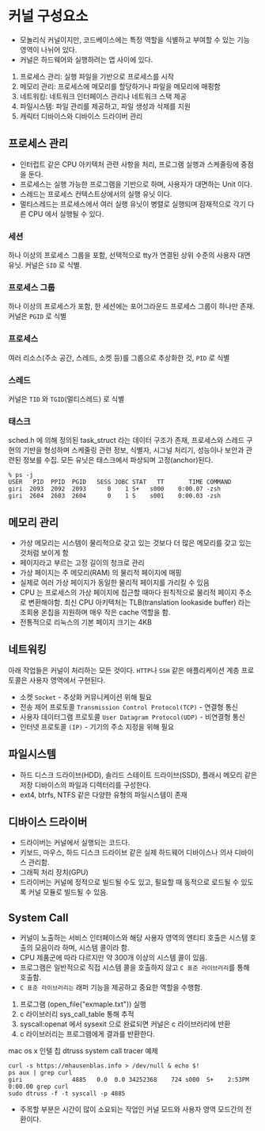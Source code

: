 # 커널 구성요소
- 모놀리식 커널이지만, 코드베이스에는 특정 역할을 식별하고 부여할 수 있는 기능 영역이 나뉘어 있다.
- 커널은 하드웨어와 실행하려는 앱 사이에 있다.

1. 프로세스 관리: 실행 파일을 기반으로 프로세스를 시작
2. 메모리 관리: 프로세스에 메모리를 할당하거나 파일을 메모리에 매핑함
3. 네트워킹: 네트워크 인터페이스 관리나 네트워크 스택 제공
4. 파일시스템: 파일 관리를 제공하고, 파일 생성과 삭제를 지원
5. 캐릭터 디바이스와 디바이스 드라이버 관리


## 프로세스 관리
- 인터럽트 같은 CPU 아키텍처 관련 사항을 처리, 프로그램 실행과 스케줄링에 중점을 둔다.
- 프로세스는 실행 가능한 프로그램을 기반으로 하며, 사용자가 대면하는 Unit 이다.
- 스레드는 프로세스 컨텍스트상에서의 실행 유닛 이다.
- 멀티스레드는 프로세스에서 여러 실행 유닛이 병렬로 실행되며 잠재적으로 각기 다른 CPU 에서 실행될 수 있다.

### 세션
하나 이상의 프로세스 그룹을 포함, 선택적으로 tty가 연결된 상위 수준의 사용자 대면 유닛. 커널은 `SID` 로 식별.
### 프로세스 그룹
하나 이상의 프로세스가 포함, 한 세션에는 포어그라운드 프로세스 그룹이 하나만 존재. 커널은 `PGID` 로 식별
### 프로세스
여러 리소스(주소 공간, 스레드, 소켓 등)를 그룹으로 추상화한 것, `PID` 로 식별
### 스레드
커널은 `TID` 와 `TGID`(멀티스레드) 로 식별
### 태스크
sched.h 에 의해 정의된 task_struct 라는 데이터 구조가 존재, 프로세스와 스레드 구현의 기반을 형성하며 스케줄링 관련 정보, 식별자, 시그널 처리기, 성능이나 보안과 관련된 정보를 수집.
모든 유닛은 태스크에서 파상되며 고정(anchor)된다.

```
% ps -j
USER   PID  PPID  PGID   SESS JOBC STAT   TT       TIME COMMAND
giri  2093  2092  2093      0    1 S+   s000    0:00.07 -zsh
giri  2604  2603  2604      0    1 S    s001    0:00.03 -zsh
```

## 메모리 관리
- 가상 메모리는 시스템이 물리적으로 갖고 있는 것보다 더 많은 메모리를 갖고 있는 것처럼 보이게 함
- 페이지라고 부르는 고정 길이의 청크로 관리
- 가상 페이지는 주 메모리(RAM) 의 물리적 페이지에 매핑
- 실제로 여러 가상 페이지가 동일한 물리적 페이지를 가리킬 수 있음
- CPU 는 프로세스의 가상 페이지에 접근할 때마다 원칙적으로 물리적 페이지 주소로 변환해야함. 최신 CPU 아키텍처는 TLB(translation lookaside buffer) 라는 조회용 온칩을 지원하며 매우 작은 cache 역할을 함.
- 전통적으로 리눅스의 기본 페이지 크기는 4KB

## 네트워킹
아래 작업들은 커널이 처리하는 모든 것이다. `HTTP`나 `SSH` 같은 애플리케이션 계층 프로토콜은 사용자 영역에서 구현된다.
- 소켓 `Socket` - 추상화 커뮤니케이션 위해 필요
- 전송 제어 프로토콜 `Transmission Control Protocol(TCP)` - 연결형 통신
- 사용자 데이터그램 프로토콜 `User Datagram Protocol(UDP)` - 비연결형 통신
- 인터넷 프로토콜 `(IP)` - 기기의 주소 지정을 위해 필요

## 파일시스템
- 하드 디스크 드라이브(HDD), 솔리드 스테이트 드라이브(SSD), 플래시 메모리 같은 저장 디바이스의 파일과 디렉터리를 구성한다.
- ext4, btrfs, NTFS 같은 다양한 유형의 파일시스템이 존재

## 디바이스 드라이버
- 드라이버는 커널에서 실행되는 코드다.
- 키보드, 마우스, 하드 디스크 드라이브 같은 실제 하드웨어 디바이스나 의사 디바이스 관리함.
- 그래픽 처리 장치(GPU)
- 드라이버는 커널에 정적으로 빌드될 수도 있고, 필요할 때 동적으로 로드될 수 있도록 커널 모듈로 빌드될 수 있음.

## System Call
- 커널이 노출하는 서비스 인터페이스와 해당 사용자 영역의 엔티티 호출은 시스템 호출의 모음이라 하며, 시스템 콜이라 함.
- CPU 제품군에 따라 다르지만 약 300개 이상의 시스템 콜이 있음.
- 프로그램은 일반적으로 직접 시스템 콜을 호출하지 않고 `C 표준 라이브러리`를 통해 호출함.
- `C 표준 라이브러리는` 래퍼 기능을 제공하고 중요한 역할을 수행함.

1. 프로그램 (open_file("exmaple.txt")) 실행
2. c 라이브러리 sys_call_table 통해 추적
3. syscall:openat 에서 sysexit 으로 완료되면 커널은 c 라이브러리에 반환
4. c 라이브러리는 프로그램에게 결과를 반환한다.

mac os x 인텔 칩 dtruss system call tracer 예제
```
curl -s https://mhausenblas.info > /dev/null & echo $!
ps aux | grep curl                          
giri              4885   0.0  0.0 34252368    724 s000  S+    2:53PM   0:00.00 grep curl
sudo dtruss -f -t syscall -p 4885
```
- 주목할 부분은 시간이 많이 소요되는 작업인 커널 모드와 사용자 영역 모드간의 전환이다.
